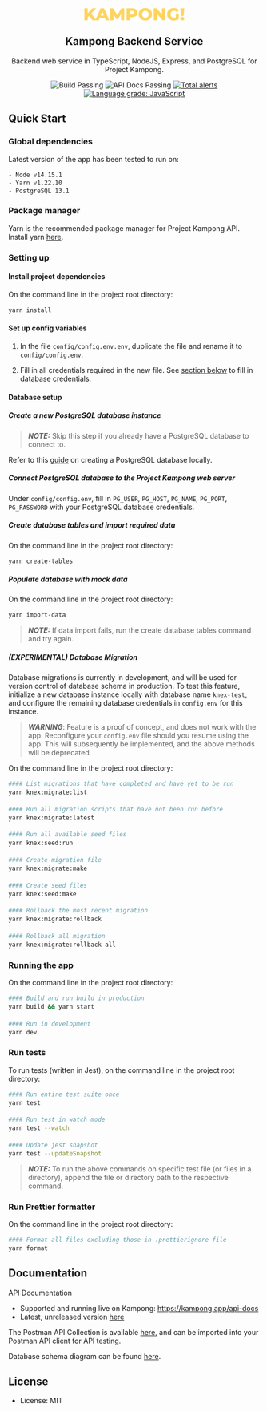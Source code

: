 <p align="center">
 <img width="200px" src="public/assets/images/logo.png" align="center" alt="Kampong" />
 <h2 align="center">Kampong Backend Service</h2>
 <p align="center">Backend web service in TypeScript, NodeJS, Express, and PostgreSQL for Project Kampong.</p>
</p>
    <p align="center">
        <img alt="Build Passing" src="https://github.com/Project-Kampong/kampong-backend/workflows/Build/badge.svg" />
        <img alt="API Docs Passing" src="https://github.com/Project-Kampong/kampong-backend/workflows/API%20Docs/badge.svg" />
        <a href="https://lgtm.com/projects/g/Project-Kampong/kampong-backend/alerts/"><img alt="Total alerts" src="https://img.shields.io/lgtm/alerts/g/Project-Kampong/kampong-backend.svg?logo=lgtm&logoWidth=18"/></a>
        <a href="https://lgtm.com/projects/g/Project-Kampong/kampong-backend/context:javascript"><img alt="Language grade: JavaScript" src="https://img.shields.io/lgtm/grade/javascript/g/Project-Kampong/kampong-backend.svg?logo=lgtm&logoWidth=18"/></a>
</p>

## Quick Start

### Global dependencies

Latest version of the app has been tested to run on:

```
- Node v14.15.1
- Yarn v1.22.10
- PostgreSQL 13.1
```

### Package manager

Yarn is the recommended package manager for Project Kampong API. Install yarn [here](https://classic.yarnpkg.com/en/docs/install/).

### Setting up

#### Install project dependencies

On the command line in the project root directory:

```bash
yarn install
```

#### Set up config variables

1. In the file `config/config.env.env`, duplicate the file and rename it to `config/config.env`.

2. Fill in all credentials required in the new file. See [section below](#database-setup) to fill in database credentials.

#### Database setup

##### Create a new PostgreSQL database instance

> **_NOTE:_** Skip this step if you already have a PostgreSQL database to connect to.

Refer to this [guide](https://www.postgresql.org/docs/current/tutorial-start.html) on creating a PostgreSQL database locally.

##### Connect PostgreSQL database to the Project Kampong web server

Under `config/config.env`, fill in `PG_USER`, `PG_HOST`, `PG_NAME`, `PG_PORT`, `PG_PASSWORD` with your PostgreSQL database credentials.

##### Create database tables and import required data

On the command line in the project root directory:

```bash
yarn create-tables
```

##### Populate database with mock data

On the command line in the project root directory:

```bash
yarn import-data
```

> **_NOTE:_** If data import fails, run the create database tables command and try again.

##### (EXPERIMENTAL) Database Migration

Database migrations is currently in development, and will be used for version control of database schema in production. To test this feature, initialize a new database instance locally with database name `knex-test`, and configure the remaining database credentials in `config.env` for this instance.

> **_WARNING_**: Feature is a proof of concept, and does not work with the app. Reconfigure your `config.env` file should you resume using the app. This will subsequently be implemented, and the above methods will be deprecated.

On the command line in the project root directory:

```bash
#### List migrations that have completed and have yet to be run
yarn knex:migrate:list

#### Run all migration scripts that have not been run before
yarn knex:migrate:latest

#### Run all available seed files
yarn knex:seed:run

#### Create migration file
yarn knex:migrate:make

#### Create seed files
yarn knex:seed:make

#### Rollback the most recent migration
yarn knex:migrate:rollback

#### Rollback all migration
yarn knex:migrate:rollback all
```

### Running the app

On the command line in the project root directory:

```bash
#### Build and run build in production
yarn build && yarn start

#### Run in development
yarn dev
```

### Run tests

To run tests (written in Jest), on the command line in the project root directory:

```bash
#### Run entire test suite once
yarn test

#### Run test in watch mode
yarn test --watch

#### Update jest snapshot
yarn test --updateSnapshot
```

> **_NOTE:_** To run the above commands on specific test file (or files in a directory), append the file or directory path to the respective command.

### Run Prettier formatter

On the command line in the project root directory:

```bash
#### Format all files excluding those in .prettierignore file
yarn format
```

## Documentation

API Documentation

-   Supported and running live on Kampong: https://kampong.app/api-docs
-   Latest, unreleased version [here](https://github.com/Project-Kampong/kampong-backend/blob/master/public/api-docs/index.md)

The Postman API Collection is available [here](https://github.com/Project-Kampong/kampong-backend/blob/master/public/api-docs/kampong-api.json), and can be imported into your Postman API client for API testing.

Database schema diagram can be found [here](https://github.com/Project-Kampong/kampong-backend/blob/master/public/kampong-er-diagram.png).

## License

-   License: MIT
